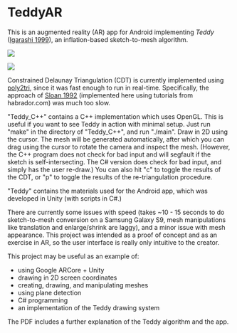 # TeddyAR

This is an augmented reality (AR) app for Android implementing *Teddy* ([Igarashi 1999](https://www.cs.toronto.edu/~jacobson/seminar/igarashi-et-al-1999.pdf)), an inflation-based sketch-to-mesh algorithm.

![](heart_demo.gif)

![](swan_demo.gif)

Constrained Delaunay Triangulation (CDT) is currently implemented using [poly2tri](https://github.com/MaulingMonkey/poly2tri-cs), since it was fast enough to run in real-time. Specifically, the approach of [Sloan 1992](https://www.newcastle.edu.au/__data/assets/pdf_file/0019/22519/23_A-fast-algortithm-for-generating-constrained-Delaunay-triangulations.pdf) (implemented here using tutorials from habrador.com) was much too slow.

"Teddy_C++" contains a C++ implementation which uses OpenGL. This is useful if you want to see Teddy in action with minimal setup. Just run "make" in the directory of "Teddy_C++", and run "./main". Draw in 2D using the cursor. The mesh will be generated automatically, after which you can drag using the cursor to rotate the camera and inspect the mesh. (However, the C++ program does not check for bad input and will segfault if the sketch is self-intersecting. The C# version does check for bad input, and simply has the user re-draw.) You can also hit "c" to toggle the results of the CDT, or "p" to toggle the results of the re-triangulation procedure.

"Teddy" contains the materials used for the Android app, which was developed in Unity (with scripts in C#.)

There are currently some issues with speed (takes ~10 - 15 seconds to do sketch-to-mesh conversion on a Samsung Galaxy S9, mesh manipulations like translation and enlarge/shrink are laggy), and a minor issue with mesh appearance. This project was intended as a proof of concept and as an exercise in AR, so the user interface is really only intuitive to the creator.

This project may be useful as an example of:
* using Google ARCore + Unity
* drawing in 2D screen coordinates
* creating, drawing, and manipulating meshes
* using plane detection
* C# programming
* an implementation of the Teddy drawing system

The PDF includes a further explanation of the Teddy algorithm and the app.
